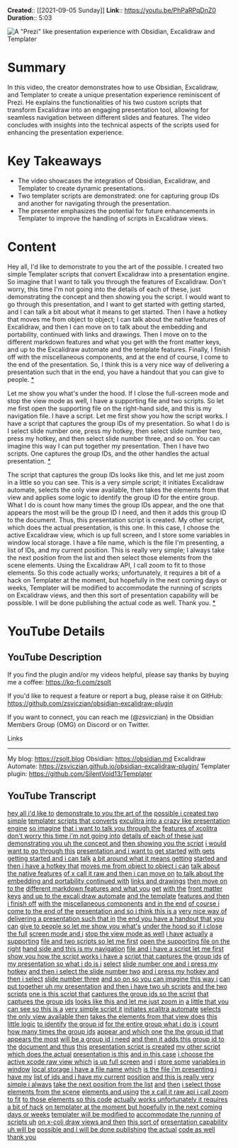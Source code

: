 **Created**:: [[2021-09-05 Sunday]]
**Link**:: https://youtu.be/PhPaRPqDnZ0
**Duration**:: 5:03

![A "Prezi" like presentation experience with Obsidian, Excalidraw and Templater](https://youtu.be/PhPaRPqDnZ0)

# Summary
In this video, the creator demonstrates how to use Obsidian, Excalidraw, and Templater to create a unique presentation experience reminiscent of Prezi. He explains the functionalities of his two custom scripts that transform Excalidraw into an engaging presentation tool, allowing for seamless navigation between different slides and features. The video concludes with insights into the technical aspects of the scripts used for enhancing the presentation experience.

# Key Takeaways
- The video showcases the integration of Obsidian, Excalidraw, and Templater to create dynamic presentations.
- Two templater scripts are demonstrated: one for capturing group IDs and another for navigating through the presentation.
- The presenter emphasizes the potential for future enhancements in Templater to improve the handling of scripts in Excalidraw views.

# Content
Hey all, I'd like to demonstrate to you the art of the possible. I created two simple Templater scripts that convert Excalidraw into a presentation engine. So imagine that I want to talk you through the features of Excalidraw. Don't worry, this time I'm not going into the details of each of these, just demonstrating the concept and then showing you the script. I would want to go through this presentation, and I want to get started with getting started, and I can talk a bit about what it means to get started. Then I have a hotkey that moves me from object to object; I can talk about the native features of Excalidraw, and then I can move on to talk about the embedding and portability, continued with links and drawings. Then I move on to the different markdown features and what you get with the front matter keys, and up to the Excalidraw automate and the template features. Finally, I finish off with the miscellaneous components, and at the end of course, I come to the end of the presentation. So, I think this is a very nice way of delivering a presentation such that in the end, you have a handout that you can give to people. [* ](https://youtu.be/PhPaRPqDnZ0?t=0)

Let me show you what's under the hood. If I close the full-screen mode and stop the view mode as well, I have a supporting file and two scripts. So let me first open the supporting file on the right-hand side, and this is my navigation file. I have a script. Let me first show you how the script works. I have a script that captures the group IDs of my presentation. So what I do is I select slide number one, press my hotkey, then select slide number two, press my hotkey, and then select slide number three, and so on. You can imagine this way I can put together my presentation. Then I have two scripts. One captures the group IDs, and the other handles the actual presentation. [* ](https://youtu.be/PhPaRPqDnZ0?t=96)

The script that captures the group IDs looks like this, and let me just zoom in a little so you can see. This is a very simple script; it initiates Excalidraw automate, selects the only view available, then takes the elements from that view and applies some logic to identify the group ID for the entire group. What I do is count how many times the group IDs appear, and the one that appears the most will be the group ID I need, and then it adds this group ID to the document. Thus, this presentation script is created. My other script, which does the actual presentation, is this one. In this case, I choose the active Excalidraw view, which is up full screen, and I store some variables in window local storage. I have a file name, which is the file I'm presenting, a list of IDs, and my current position. This is really very simple; I always take the next position from the list and then select those elements from the scene elements. Using the Excalidraw API, I call zoom to fit to those elements. So this code actually works; unfortunately, it requires a bit of a hack on Templater at the moment, but hopefully in the next coming days or weeks, Templater will be modified to accommodate the running of scripts on Excalidraw views, and then this sort of presentation capability will be possible. I will be done publishing the actual code as well. Thank you. [* ](https://youtu.be/PhPaRPqDnZ0?t=223)

# YouTube Details

## YouTube Description

If you find the plugin and/or my videos helpful, please say thanks by buying me a coffee: https://ko-fi.com/zsolt

If you'd like to request a feature or report a bug, please raise it on GitHub: https://github.com/zsviczian/obsidian-excalidraw-plugin

If you want to connect, you can reach me (@zsviczian) in the Obsidian Members Group (OMG) on Discord or on Twitter.


Links

---------

My blog: https://zsolt.blog
Obsidian: https://obsidian.md
Excalidraw Automate: https://zsviczian.github.io/obsidian-excalidraw-plugin/
Templater plugin: https://github.com/SilentVoid13/Templater

## YouTube Transcript

[hey all i'd like to](https://youtu.be/PhPaRPqDnZ0?t=0) [demonstrate to you the art of the](https://youtu.be/PhPaRPqDnZ0?t=2) [possible i created two simple](https://youtu.be/PhPaRPqDnZ0?t=4) [templater scripts that converts](https://youtu.be/PhPaRPqDnZ0?t=7) [exculitra into a crazy like presentation](https://youtu.be/PhPaRPqDnZ0?t=10) [engine](https://youtu.be/PhPaRPqDnZ0?t=14) [so imagine](https://youtu.be/PhPaRPqDnZ0?t=15) [that i want to talk you through the](https://youtu.be/PhPaRPqDnZ0?t=16) [features of xcolitra](https://youtu.be/PhPaRPqDnZ0?t=18) [don't worry this time i'm not going into](https://youtu.be/PhPaRPqDnZ0?t=21) [details of each of these just](https://youtu.be/PhPaRPqDnZ0?t=23) [demonstrating you uh the concept and](https://youtu.be/PhPaRPqDnZ0?t=25) [then showing you the script](https://youtu.be/PhPaRPqDnZ0?t=27) [i would want to go through this](https://youtu.be/PhPaRPqDnZ0?t=30) [presentation and i want to get started](https://youtu.be/PhPaRPqDnZ0?t=31) [with gets getting started and i can talk](https://youtu.be/PhPaRPqDnZ0?t=34) [a bit around what it means getting](https://youtu.be/PhPaRPqDnZ0?t=37) [started and then i have a hotkey that](https://youtu.be/PhPaRPqDnZ0?t=40) [moves me from object to object i can](https://youtu.be/PhPaRPqDnZ0?t=42) [talk about the native features](https://youtu.be/PhPaRPqDnZ0?t=45) [of x call it raw and then i can move on](https://youtu.be/PhPaRPqDnZ0?t=47) [to talk about the](https://youtu.be/PhPaRPqDnZ0?t=50) [embedding and portability continued with](https://youtu.be/PhPaRPqDnZ0?t=52) [links and drawings](https://youtu.be/PhPaRPqDnZ0?t=56) [then move on to the](https://youtu.be/PhPaRPqDnZ0?t=58) [different markdown features and what you](https://youtu.be/PhPaRPqDnZ0?t=60) [get](https://youtu.be/PhPaRPqDnZ0?t=63) [with the](https://youtu.be/PhPaRPqDnZ0?t=64) [front matter keys](https://youtu.be/PhPaRPqDnZ0?t=65) [and up to the excali draw automate](https://youtu.be/PhPaRPqDnZ0?t=67) [and the template](https://youtu.be/PhPaRPqDnZ0?t=71) [features and then i finish off](https://youtu.be/PhPaRPqDnZ0?t=73) [with the](https://youtu.be/PhPaRPqDnZ0?t=76) [miscellaneous components](https://youtu.be/PhPaRPqDnZ0?t=78) [and in the end](https://youtu.be/PhPaRPqDnZ0?t=80) [of course i come to the end of the](https://youtu.be/PhPaRPqDnZ0?t=82) [presentation and so i think this is a](https://youtu.be/PhPaRPqDnZ0?t=84) [very nice way of](https://youtu.be/PhPaRPqDnZ0?t=87) [delivering a presentation such that in](https://youtu.be/PhPaRPqDnZ0?t=90) [the end you have a handout that you can](https://youtu.be/PhPaRPqDnZ0?t=92) [give to people so let me show you what's](https://youtu.be/PhPaRPqDnZ0?t=95) [under the hood so if i close the full](https://youtu.be/PhPaRPqDnZ0?t=97) [screen mode and i](https://youtu.be/PhPaRPqDnZ0?t=101) [stop the view mode as well](https://youtu.be/PhPaRPqDnZ0?t=103) [i have](https://youtu.be/PhPaRPqDnZ0?t=105) [actually](https://youtu.be/PhPaRPqDnZ0?t=107) [a supporting](https://youtu.be/PhPaRPqDnZ0?t=108) [file and two scripts so let me first](https://youtu.be/PhPaRPqDnZ0?t=110) [open the supporting file on the right](https://youtu.be/PhPaRPqDnZ0?t=113) [hand side and this is my navigation](https://youtu.be/PhPaRPqDnZ0?t=115) [file and i have a script let me first](https://youtu.be/PhPaRPqDnZ0?t=118) [show you how the script works i have a](https://youtu.be/PhPaRPqDnZ0?t=122) [script that captures the group ids](https://youtu.be/PhPaRPqDnZ0?t=125) [of my presentation so what i do is i](https://youtu.be/PhPaRPqDnZ0?t=128) [select](https://youtu.be/PhPaRPqDnZ0?t=132) [slide number one and i press my hotkey](https://youtu.be/PhPaRPqDnZ0?t=133) [and then i select the slide number two](https://youtu.be/PhPaRPqDnZ0?t=137) [and i press my hotkey and then i select](https://youtu.be/PhPaRPqDnZ0?t=141) [slide number three](https://youtu.be/PhPaRPqDnZ0?t=144) [and so on so you can imagine this way i](https://youtu.be/PhPaRPqDnZ0?t=146) [can](https://youtu.be/PhPaRPqDnZ0?t=149) [put together uh my presentation](https://youtu.be/PhPaRPqDnZ0?t=150) [and then i have two uh scripts](https://youtu.be/PhPaRPqDnZ0?t=153) [and the two scripts](https://youtu.be/PhPaRPqDnZ0?t=157) [one is this script that](https://youtu.be/PhPaRPqDnZ0?t=160) [captures the group ids so the script](https://youtu.be/PhPaRPqDnZ0?t=163) [that captures the group ids](https://youtu.be/PhPaRPqDnZ0?t=165) [looks like this and let me just zoom in](https://youtu.be/PhPaRPqDnZ0?t=167) [a little that you can see so this is a](https://youtu.be/PhPaRPqDnZ0?t=170) [very simple script it](https://youtu.be/PhPaRPqDnZ0?t=173) [initiates xcalitra automate](https://youtu.be/PhPaRPqDnZ0?t=175) [selects the only view available then](https://youtu.be/PhPaRPqDnZ0?t=179) [takes the elements from that view does](https://youtu.be/PhPaRPqDnZ0?t=182) [this little logic](https://youtu.be/PhPaRPqDnZ0?t=185) [to identify](https://youtu.be/PhPaRPqDnZ0?t=187) [the group id](https://youtu.be/PhPaRPqDnZ0?t=189) [for the entire group what i do is](https://youtu.be/PhPaRPqDnZ0?t=191) [i count how many times the group ids](https://youtu.be/PhPaRPqDnZ0?t=194) [appear and which one](https://youtu.be/PhPaRPqDnZ0?t=196) [the the group id that appears the most](https://youtu.be/PhPaRPqDnZ0?t=198) [will be a group id i need](https://youtu.be/PhPaRPqDnZ0?t=201) [and then it adds this group id to the](https://youtu.be/PhPaRPqDnZ0?t=204) [document and thus](https://youtu.be/PhPaRPqDnZ0?t=207) [this](https://youtu.be/PhPaRPqDnZ0?t=208) [presentation script is created](https://youtu.be/PhPaRPqDnZ0?t=210) [my other script which does the actual](https://youtu.be/PhPaRPqDnZ0?t=214) [presentation is this](https://youtu.be/PhPaRPqDnZ0?t=217) [and in this case](https://youtu.be/PhPaRPqDnZ0?t=220) [i choose the active xcode raw view which](https://youtu.be/PhPaRPqDnZ0?t=222) [is up full screen](https://youtu.be/PhPaRPqDnZ0?t=225) [and](https://youtu.be/PhPaRPqDnZ0?t=227) [i](https://youtu.be/PhPaRPqDnZ0?t=229) [store some](https://youtu.be/PhPaRPqDnZ0?t=229) [variables in window](https://youtu.be/PhPaRPqDnZ0?t=231) [local storage i have a file name which](https://youtu.be/PhPaRPqDnZ0?t=233) [is the file i'm presenting i have my](https://youtu.be/PhPaRPqDnZ0?t=236) [list of ids and i have my current](https://youtu.be/PhPaRPqDnZ0?t=240) [position](https://youtu.be/PhPaRPqDnZ0?t=243) [and this is really very simple i always](https://youtu.be/PhPaRPqDnZ0?t=244) [take the next position from the list](https://youtu.be/PhPaRPqDnZ0?t=247) [and](https://youtu.be/PhPaRPqDnZ0?t=250) [then](https://youtu.be/PhPaRPqDnZ0?t=252) [i select those elements from the scene](https://youtu.be/PhPaRPqDnZ0?t=253) [elements and using](https://youtu.be/PhPaRPqDnZ0?t=256) [the x call it raw api i call zoom to fit](https://youtu.be/PhPaRPqDnZ0?t=259) [to those elements so this code](https://youtu.be/PhPaRPqDnZ0?t=264) [actually works unfortunately it requires](https://youtu.be/PhPaRPqDnZ0?t=267) [a bit of hack](https://youtu.be/PhPaRPqDnZ0?t=270) [on templater at the moment but hopefully](https://youtu.be/PhPaRPqDnZ0?t=272) [in the next coming days or weeks](https://youtu.be/PhPaRPqDnZ0?t=276) [templater will be modified to](https://youtu.be/PhPaRPqDnZ0?t=279) [accommodate the running of scripts uh](https://youtu.be/PhPaRPqDnZ0?t=282) [on x-coli draw views and then](https://youtu.be/PhPaRPqDnZ0?t=286) [this sort of](https://youtu.be/PhPaRPqDnZ0?t=289) [presentation capability uh will be](https://youtu.be/PhPaRPqDnZ0?t=291) [possible and i will be done publishing](https://youtu.be/PhPaRPqDnZ0?t=293) [the actual](https://youtu.be/PhPaRPqDnZ0?t=297) [code as well](https://youtu.be/PhPaRPqDnZ0?t=299) [thank you](https://youtu.be/PhPaRPqDnZ0?t=300) 

